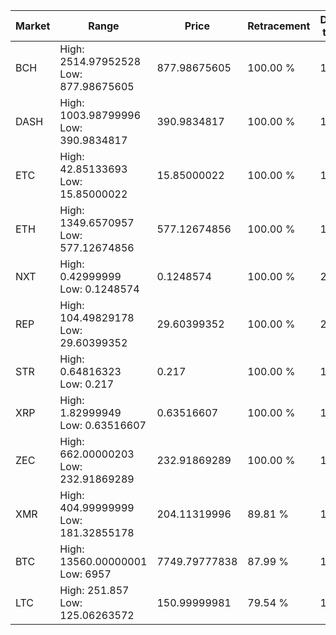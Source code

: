 | Market | Range | Price| Retracement | Doubles to 50% |
| --- | --- | --- | --- | --- |
| BCH | High: 2514.97952528<br />Low: 877.98675605 | 877.98675605 | 100.00 % | 1.93 |
| DASH | High: 1003.98799996<br />Low: 390.9834817 | 390.9834817 | 100.00 % | 1.78 |
| ETC | High: 42.85133693<br />Low: 15.85000022 | 15.85000022 | 100.00 % | 1.85 |
| ETH | High: 1349.6570957<br />Low: 577.12674856 | 577.12674856 | 100.00 % | 1.67 |
| NXT | High: 0.42999999<br />Low: 0.1248574 | 0.1248574 | 100.00 % | 2.22 |
| REP | High: 104.49829178<br />Low: 29.60399352 | 29.60399352 | 100.00 % | 2.26 |
| STR | High: 0.64816323<br />Low: 0.217 | 0.217 | 100.00 % | 1.99 |
| XRP | High: 1.82999949<br />Low: 0.63516607 | 0.63516607 | 100.00 % | 1.94 |
| ZEC | High: 662.00000203<br />Low: 232.91869289 | 232.91869289 | 100.00 % | 1.92 |
| XMR | High: 404.99999999<br />Low: 181.32855178 | 204.11319996 | 89.81 % | 1.44 |
| BTC | High: 13560.00000001<br />Low: 6957 | 7749.79777838 | 87.99 % | 1.32 |
| LTC | High: 251.857<br />Low: 125.06263572 | 150.99999981 | 79.54 % | 1.25 |
